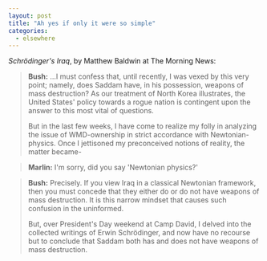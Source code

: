 ```yaml
---
layout: post
title: "Ah yes if only it were so simple"
categories:
  - elsewhere
---
```


_Schr&ouml;dinger's Iraq_, by Matthew Baldwin at The Morning News:

> **Bush:** ...I must confess that, until recently, I was vexed by this very point; namely, does Saddam have, in his possession, weapons of mass destruction? As our treatment of North Korea illustrates, the United States' policy towards a rogue nation is contingent upon the answer to this most vital of questions.
>
> But in the last few weeks, I have come to realize my folly in analyzing the issue of WMD-ownership in strict accordance with Newtonian-physics. Once I jettisoned my preconceived notions of reality, the matter became-

> **Marlin:** I'm sorry, did you say 'Newtonian physics?'

> **Bush:** Precisely. If you view Iraq in a classical Newtonian framework, then you must concede that they either do or do not have weapons of mass destruction. It is this narrow mindset that causes such confusion in the uninformed.
>
> But, over President's Day weekend at Camp David, I delved into the collected writings of Erwin Schr&ouml;dinger, and now have no recourse but to conclude that Saddam both has and does not have weapons of mass destruction.
